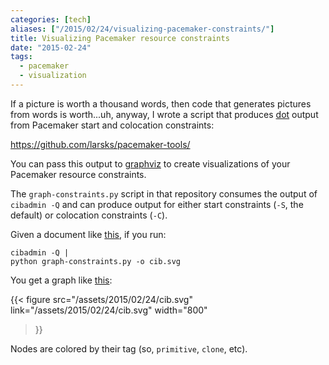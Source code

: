 ```yaml
---
categories: [tech]
aliases: ["/2015/02/24/visualizing-pacemaker-constraints/"]
title: Visualizing Pacemaker resource constraints
date: "2015-02-24"
tags:
  - pacemaker
  - visualization
---
```


If a picture is worth a thousand words, then code that generates
pictures from words is worth...uh, anyway, I wrote a script that
produces [dot][] output from Pacemaker start and colocation
constraints:

   https://github.com/larsks/pacemaker-tools/

You can pass this output to [graphviz][] to create visualizations of
your Pacemaker resource constraints.

[dot]: http://en.wikipedia.org/wiki/DOT_%28graph_description_language%29
[graphviz]: http://www.graphviz.org/

The `graph-constraints.py` script in that repository consumes the
output of `cibadmin -Q` and can produce output for either start
constraints (`-S`, the default) or colocation constraints (`-C`).

Given a document like [this][cib.xml], if you run:

    cibadmin -Q | 
    python graph-constraints.py -o cib.svg

You get a graph like [this][cib.svg]:

{{< figure
src="/assets/2015/02/24/cib.svg"
link="/assets/2015/02/24/cib.svg"
width="800"
>}}

Nodes are colored by their tag (so, `primitive`, `clone`, etc).

[cib.xml]: /assets/2015/02/24/cib.xml
[cib.svg]: /assets/2015/02/24/cib.svg
